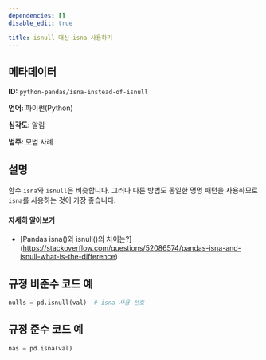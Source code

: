 ```yaml
---
dependencies: []
disable_edit: true

title: isnull 대신 isna 사용하기
---
```

## 메타데이터
**ID:** `python-pandas/isna-instead-of-isnull`

**언어:** 파이썬(Python)

**심각도:** 알림

**범주:** 모범 사례

## 설명
함수 `isna`와 `isnull`은 비슷합니다. 그러나 다른 방법도 동일한 명명 패턴을 사용하므로 `isna`를 사용하는 것이 가장 좋습니다.

#### 자세히 알아보기

 - [Pandas isna()와 isnull()의 차이는?]
(https://stackoverflow.com/questions/52086574/pandas-isna-and-isnull-what-is-the-difference)

## 규정 비준수 코드 예
```python
nulls = pd.isnull(val)  # isna 사용 선호
```

## 규정 준수 코드 예
```python
nas = pd.isna(val)
```
